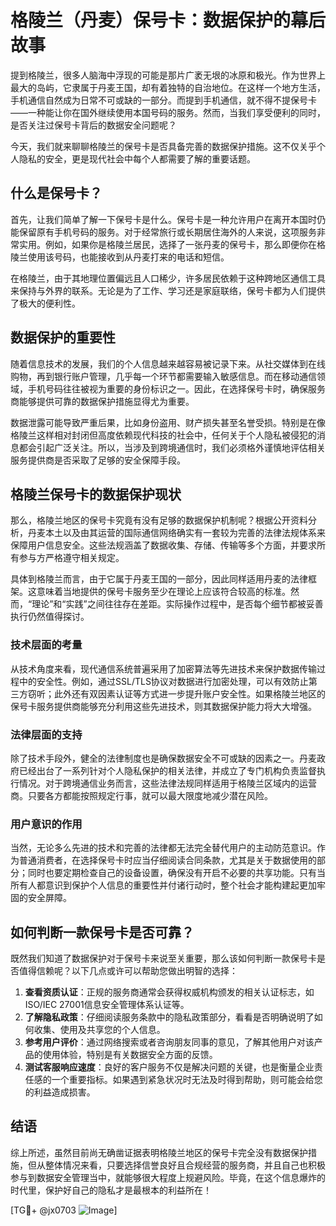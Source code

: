 # 格陵兰（丹麦）保号卡：数据保护的幕后故事

提到格陵兰，很多人脑海中浮现的可能是那片广袤无垠的冰原和极光。作为世界上最大的岛屿，它隶属于丹麦王国，却有着独特的自治地位。在这样一个地方生活，手机通信自然成为日常不可或缺的一部分。而提到手机通信，就不得不提保号卡——一种能让你在国外继续使用本国号码的服务。然而，当我们享受便利的同时，是否关注过保号卡背后的数据安全问题呢？

今天，我们就来聊聊格陵兰的保号卡是否具备完善的数据保护措施。这不仅关乎个人隐私的安全，更是现代社会中每个人都需要了解的重要话题。

## 什么是保号卡？

首先，让我们简单了解一下保号卡是什么。保号卡是一种允许用户在离开本国时仍能保留原有手机号码的服务。对于经常旅行或长期居住海外的人来说，这项服务非常实用。例如，如果你是格陵兰居民，选择了一张丹麦的保号卡，那么即便你在格陵兰使用该号码，也能接收到从丹麦打来的电话和短信。

在格陵兰，由于其地理位置偏远且人口稀少，许多居民依赖于这种跨地区通信工具来保持与外界的联系。无论是为了工作、学习还是家庭联络，保号卡都为人们提供了极大的便利性。

## 数据保护的重要性

随着信息技术的发展，我们的个人信息越来越容易被记录下来。从社交媒体到在线购物，再到银行账户管理，几乎每一个环节都需要输入敏感信息。而在移动通信领域，手机号码往往被视为重要的身份标识之一。因此，在选择保号卡时，确保服务商能够提供可靠的数据保护措施显得尤为重要。

数据泄露可能导致严重后果，比如身份盗用、财产损失甚至名誉受损。特别是在像格陵兰这样相对封闭但高度依赖现代科技的社会中，任何关于个人隐私被侵犯的消息都会引起广泛关注。所以，当涉及到跨境通信时，我们必须格外谨慎地评估相关服务提供商是否采取了足够的安全保障手段。

## 格陵兰保号卡的数据保护现状

那么，格陵兰地区的保号卡究竟有没有足够的数据保护机制呢？根据公开资料分析，丹麦本土以及由其运营的国际通信网络确实有一套较为完善的法律法规体系来保障用户信息安全。这些法规涵盖了数据收集、存储、传输等多个方面，并要求所有参与方严格遵守相关规定。

具体到格陵兰而言，由于它属于丹麦王国的一部分，因此同样适用丹麦的法律框架。这意味着当地提供的保号卡服务至少在理论上应该符合较高的标准。然而，“理论”和“实践”之间往往存在差距。实际操作过程中，是否每个细节都被妥善执行仍然值得探讨。

### 技术层面的考量

从技术角度来看，现代通信系统普遍采用了加密算法等先进技术来保护数据传输过程中的安全性。例如，通过SSL/TLS协议对数据进行加密处理，可以有效防止第三方窃听；此外还有双因素认证等方式进一步提升账户安全性。如果格陵兰地区的保号卡服务提供商能够充分利用这些先进技术，则其数据保护能力将大大增强。

### 法律层面的支持

除了技术手段外，健全的法律制度也是确保数据安全不可或缺的因素之一。丹麦政府已经出台了一系列针对个人隐私保护的相关法律，并成立了专门机构负责监督执行情况。对于跨境通信业务而言，这些法律法规同样适用于格陵兰区域内的运营商。只要各方都能按照规定行事，就可以最大限度地减少潜在风险。

### 用户意识的作用

当然，无论多么先进的技术和完善的法律都无法完全替代用户的主动防范意识。作为普通消费者，在选择保号卡时应当仔细阅读合同条款，尤其是关于数据使用的部分；同时也要定期检查自己的设备设置，确保没有开启不必要的共享功能。只有当所有人都意识到保护个人信息的重要性并付诸行动时，整个社会才能构建起更加牢固的安全屏障。

## 如何判断一款保号卡是否可靠？

既然我们知道了数据保护对于保号卡来说至关重要，那么该如何判断一款保号卡是否值得信赖呢？以下几点或许可以帮助您做出明智的选择：

1. **查看资质认证**：正规的服务商通常会获得权威机构颁发的相关认证标志，如ISO/IEC 27001信息安全管理体系认证等。
2. **了解隐私政策**：仔细阅读服务条款中的隐私政策部分，看看是否明确说明了如何收集、使用及共享您的个人信息。
3. **参考用户评价**：通过网络搜索或者咨询朋友同事的意见，了解其他用户对该产品的使用体验，特别是有关数据安全方面的反馈。
4. **测试客服响应速度**：良好的客户服务不仅是解决问题的关键，也是衡量企业责任感的一个重要指标。如果遇到紧急状况时无法及时得到帮助，则可能会给您的利益造成损害。

## 结语

综上所述，虽然目前尚无确凿证据表明格陵兰地区的保号卡完全没有数据保护措施，但从整体情况来看，只要选择信誉良好且合规经营的服务商，并且自己也积极参与到数据安全管理当中，就能够很大程度上规避风险。毕竟，在这个信息爆炸的时代里，保护好自己的隐私才是最根本的利益所在！

[TG💪+ @jx0703 ![Image](https://github.com/user-attachments/assets/dbca1d08-cadb-493c-b0ec-ad6f7a83f270)]